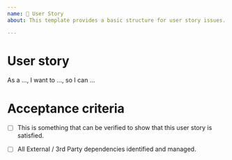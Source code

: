 ```yaml
---
name: 🚶 User Story
about: This template provides a basic structure for user story issues.

---
```


# User story
As a ..., I want to ..., so I can ...



# Acceptance criteria

- [ ] This is something that can be verified to show that this user story is satisfied.

- [ ] All External / 3rd Party dependencies identified and managed.

